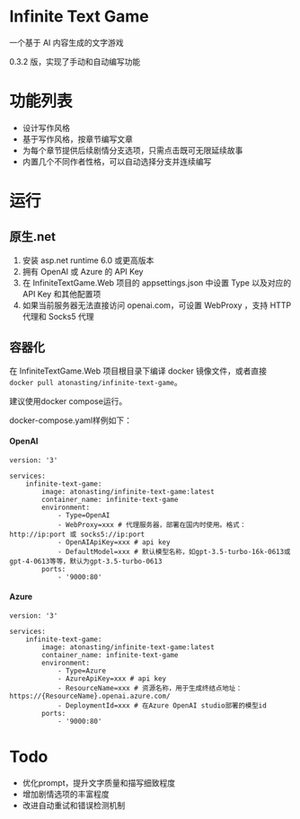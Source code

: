 # Infinite Text Game

一个基于 AI 内容生成的文字游戏

0.3.2 版，实现了手动和自动编写功能

# 功能列表

- 设计写作风格
- 基于写作风格，按章节编写文章
- 为每个章节提供后续剧情分支选项，只需点击既可无限延续故事
- 内置几个不同作者性格，可以自动选择分支并连续编写

# 运行

## 原生.net

1. 安装 asp.net runtime 6.0 或更高版本
1. 拥有 OpenAI 或 Azure 的 API Key
1. 在 InfiniteTextGame.Web 项目的 appsettings.json 中设置 Type 以及对应的 API Key 和其他配置项
1. 如果当前服务器无法直接访问 openai.com，可设置 WebProxy ，支持 HTTP 代理和 Socks5 代理

## 容器化

在 InfiniteTextGame.Web 项目根目录下编译 docker 镜像文件，或者直接 ```docker pull atonasting/infinite-text-game```。

建议使用docker compose运行。

docker-compose.yaml样例如下：

#### OpenAI

```
version: '3'

services:
    infinite-text-game:
        image: atonasting/infinite-text-game:latest
        container_name: infinite-text-game
        environment:
            - Type=OpenAI 
            - WebProxy=xxx # 代理服务器，部署在国内时使用。格式：http://ip:port 或 socks5://ip:port
            - OpenAIApiKey=xxx # api key 
            - DefaultModel=xxx # 默认模型名称，如gpt-3.5-turbo-16k-0613或gpt-4-0613等等，默认为gpt-3.5-turbo-0613
        ports:
            - '9000:80'
```

#### Azure
```
version: '3'

services:
    infinite-text-game:
        image: atonasting/infinite-text-game:latest
        container_name: infinite-text-game
        environment:
            - Type=Azure
            - AzureApiKey=xxx # api key 
            - ResourceName=xxx # 资源名称，用于生成终结点地址：https://{ResourceName}.openai.azure.com/
            - DeploymentId=xxx # 在Azure OpenAI studio部署的模型id
        ports:
            - '9000:80'
```

# Todo

- 优化prompt，提升文字质量和描写细致程度
- 增加剧情选项的丰富程度
- 改进自动重试和错误检测机制

